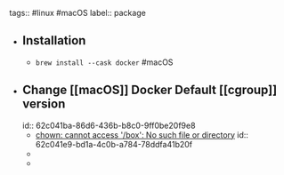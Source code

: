 tags::  #linux #macOS
label:: package

- ## Installation
	- `brew install --cask docker` #macOS
- ## Change [[macOS]] Docker Default [[cgroup]] version
  id:: 62c041ba-86d6-436b-b8c0-9ff0be20f9e8
	- [chown: cannot access '/box': No such file or directory](https://github.com/judge0/judge0/issues/325#issuecomment-1140230612)
	  id:: 62c041e9-bd1a-4c0b-a784-78ddfa41b20f
	-
	-